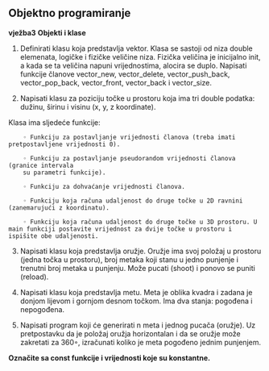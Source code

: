 ## Objektno programiranje

**vježba3**
**Objekti i klase**

1. Definirati klasu koja predstavlja vektor. Klasa se sastoji od niza double elemenata, logičke i fizičke veličine niza. Fizička veličina je inicijalno init, a kada se ta veličina napuni vrijednostima, alocira se duplo. Napisati funkcije članove vector_new, vector_delete, vector_push_back, vector_pop_back, vector_front, vector_back i vector_size.

2. Napisati klasu za poziciju točke u prostoru koja ima tri double podatka: dužinu, širinu i visinu (x, y, z koordinate). 

Klasa ima sljedeće funkcije:

        ◦ Funkciju za postavljanje vrijednosti članova (treba imati pretpostavljene vrijednosti 0).
        
        ◦ Funkciju za postavljanje pseudorandom vrijednosti članova (granice intervala
        su parametri funkcije).
        
        ◦ Funkciju za dohvaćanje vrijednosti članova.
        
        ◦ Funkciju koja računa udaljenost do druge točke u 2D ravnini (zanemarujući z koordinatu).

        ◦ Funkciju koja računa udaljenost do druge točke u 3D prostoru. U main funkciji postavite vrijednost za dvije točke u prostoru i ispišite obe udaljenosti.

3. Napisati klasu koja predstavlja oružje. Oružje ima svoj položaj u prostoru (jedna
točka u prostoru), broj metaka koji stanu u jedno punjenje i trenutni broj metaka u punjenju. Može pucati (shoot) i ponovo se puniti (reload).

4. Napisati klasu koja predstavlja metu. Meta je oblika kvadra i zadana je donjom lijevom i gornjom desnom točkom. Ima dva stanja: pogođena i nepogođena.

5. Napisati program koji će generirati n meta i jednog pucača (oružje). Uz pretpostavku
da je položaj oružja horizontalan i da se oružje može zakretati za 360◦, izračunati koliko je meta pogođeno jednim punjenjem.

__Označite sa const funkcije i vrijednosti koje su konstantne.__